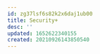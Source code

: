 ```yaml
---
id: zg37lsf6s82k2x6daj1ub00
title: Security+
desc: ''
updated: 1652622340155
created: 20210926143850540
---
```


